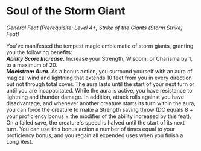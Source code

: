 # Soul of the Storm Giant
*General Feat (Prerequisite: Level 4+, Strike of the Giants (Storm Strike) Feat)*

You've manifested the tempest magic emblematic of storm giants, granting you the following benefits:  
***Ability Score Increase.*** Increase your Strength, Wisdom, or Charisma by 1, to a maximum of 20.  
***Maelstrom Aura.*** As a bonus action, you surround yourself with an aura of magical wind and lightning that extends 10 feet from you in every direction but not through total cover. The aura lasts until the start of your next turn or until you are incapacitated. While the aura is active, you have resistance to lightning and thunder damage. In addition, attack rolls against you have disadvantage, and whenever another creature starts its turn within the aura, you can force the creature to make a Strength saving throw (DC equals 8 + your proficiency bonus + the modifier of the ability increased by this feat). On a failed save, the creature's speed is halved until the start of its next turn. You can use this bonus action a number of times equal to your proficiency bonus, and you regain all expended uses when you finish a Long Rest.